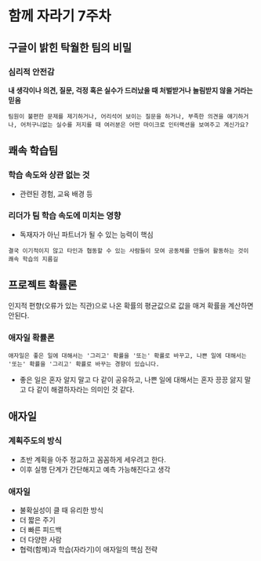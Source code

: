 # 함께 자라기 7주차

## 구글이 밝힌 탁월한 팀의 비밀

### 심리적 안전감

**내 생각이나 의견, 질문, 걱정 혹은 실수가 드러났을 때 처벌받거나 놀림받지 않을 거라는 믿음**

```
팀원이 불편한 문제를 제기하거나, 어리석어 보이는 질문을 하거나, 부족한 의견을 얘기하거나, 어처구니없는 실수를 저지를 때 여러분은 어떤 마이크로 인터랙션을 보여주고 계신가요?
```

## 쾌속 학습팀

### 학습 속도와 상관 없는 것

- 관련된 경험, 교육 배경 등

### 리더가 팀 학습 속도에 미치는 영향

- 독재자가 아닌 파트너가 될 수 있는 능력이 핵심

```
결국 이기적이지 않고 타인과 협동할 수 있는 사람들이 모여 공동체를 만들어 활동하는 것이 쾌속 학습의 지름길
```

## 프로젝트 확률론

인지적 편향(오류가 있는 직관)으로 나온 확률의 평균값으로 값을 매겨 확률을 계산하면 안된다.

### 애자일 확률론

```
애자일은 좋은 일에 대해서는 '그리고' 확률을 '또는' 확률로 바꾸고, 나쁜 일에 대해서는 '또는' 확률을 '그리고' 확률로 바꾸는 경향이 있습니다.
```

- 좋은 일은 혼자 알지 말고 다 같이 공유하고, 나쁜 일에 대해서는 혼자 끙끙 앓지 말고 다 같이 해결하자라는 의미인 것 같다.

## 애자일

### 계획주도의 방식

- 초반 계획을 아주 정교하고 꼼꼼하게 세우려고 한다.
- 이후 실행 단계가 간단해지고 예측 가능해진다고 생각

### 애자일

- 불확실성이 클 때 유리한 방식
- 더 짧은 주기
- 더 빠른 피드백
- 더 다양한 사람
- 협력(함께)과 학습(자라기)이 애자일의 핵심 전략
